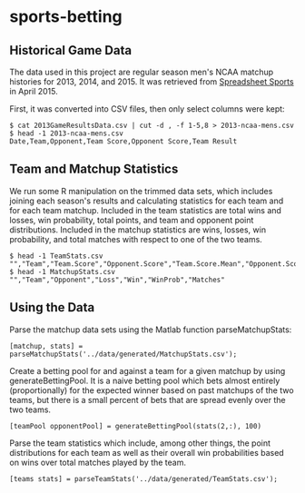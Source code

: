 # sports-betting

## Historical Game Data

The data used in this project are regular season men's NCAA matchup histories for 2013, 2014, and 2015. It was retrieved from [Spreadsheet Sports](https://www.spreadsheet-sports.com/blog/ncaa-basketball/) in April 2015.

First, it was converted into CSV files, then only select columns were kept:

```
$ cat 2013GameResultsData.csv | cut -d , -f 1-5,8 > 2013-ncaa-mens.csv
$ head -1 2013-ncaa-mens.csv
Date,Team,Opponent,Team Score,Opponent Score,Team Result
```

## Team and Matchup Statistics

We run some R manipulation on the trimmed data sets, which includes joining each season's results and calculating statistics for each team and for each team matchup. Included in the team statistics are total wins and losses, win probability, total points, and team and opponent point distributions. Included in the matchup statistics are wins, losses, win probability, and total matches with respect to one of the two teams.

```
$ head -1 TeamStats.csv
"","Team","Team.Score","Opponent.Score","Team.Score.Mean","Opponent.Score.Mean","Team.Score.Var","Opponent.Score.Var","Loss","Win","WinProb","Matches"
$ head -1 MatchupStats.csv
"","Team","Opponent","Loss","Win","WinProb","Matches"
```

## Using the Data

Parse the matchup data sets using the Matlab function parseMatchupStats:

```
[matchup, stats] = parseMatchupStats('../data/generated/MatchupStats.csv');
```

Create a betting pool for and against a team for a given matchup by using generateBettingPool. It is a naive betting pool which bets almost entirely (proportionally) for the expected winner based on past matchups of the two teams, but there is a small percent of bets that are spread evenly over the two teams.

```
[teamPool opponentPool] = generateBettingPool(stats(2,:), 100)
```

Parse the team statistics which include, among other things, the point distributions for each team as well as their overall win probabilities based on wins over total matches played by the team.

```
[teams stats] = parseTeamStats('../data/generated/TeamStats.csv');
```

